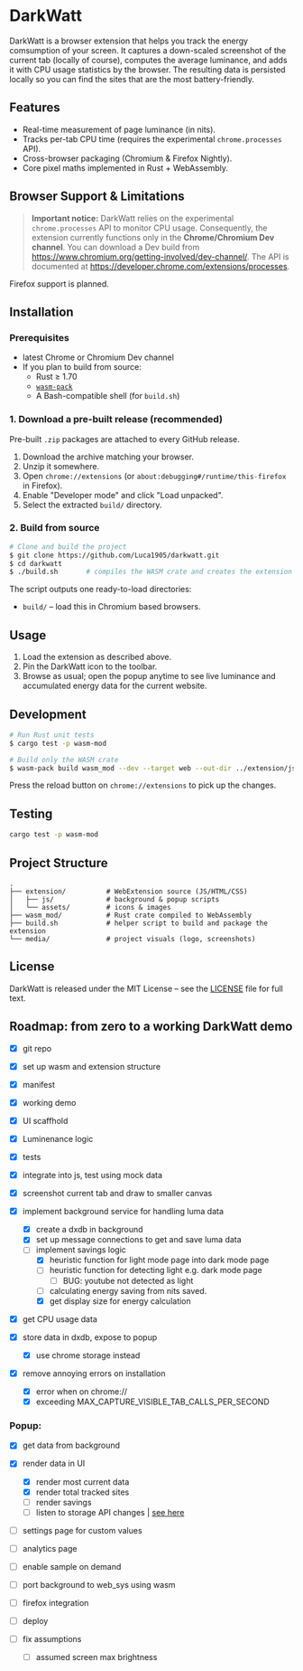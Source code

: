 # DarkWatt

DarkWatt is a browser extension that helps you track the energy comsumption of your screen. It captures a down-scaled screenshot of the current tab (locally of course), computes the average luminance, and adds it with CPU usage statistics by the browser. The resulting data is persisted locally so you can find the sites that are the most battery-friendly.

## Features

* Real-time measurement of page luminance (in nits).
* Tracks per-tab CPU time (requires the experimental `chrome.processes` API).
* Cross-browser packaging (Chromium & Firefox Nightly).
* Core pixel maths implemented in Rust + WebAssembly.

## Browser Support & Limitations

> **Important notice:** DarkWatt relies on the experimental `chrome.processes` API to monitor CPU usage. Consequently, the extension currently functions only in the **Chrome/Chromium Dev channel**. You can download a Dev build from <https://www.chromium.org/getting-involved/dev-channel/>. The API is documented at <https://developer.chrome.com/extensions/processes>.

Firefox support is planned.

## Installation

### Prerequisites

* latest Chrome or Chromium Dev channel
* If you plan to build from source:
  * Rust ≥ 1.70
  * [`wasm-pack`](https://rustwasm.github.io/wasm-pack/)
  * A Bash-compatible shell (for `build.sh`)

### 1. Download a pre-built release (recommended)

Pre-built `.zip` packages are attached to every GitHub release.

1. Download the archive matching your browser.
2. Unzip it somewhere.
3. Open `chrome://extensions` (or `about:debugging#/runtime/this-firefox` in Firefox).
4. Enable "Developer mode" and click "Load unpacked".
5. Select the extracted `build/` directory.

### 2. Build from source

```bash
# Clone and build the project
$ git clone https://github.com/Luca1905/darkwatt.git
$ cd darkwatt
$ ./build.sh       # compiles the WASM crate and creates the extension bundles
```

The script outputs one ready-to-load directories:

* `build/` – load this in Chromium based browsers.

## Usage

1. Load the extension as described above.
2. Pin the DarkWatt icon to the toolbar.
3. Browse as usual; open the popup anytime to see live luminance and accumulated energy data for the current website.

## Development

```bash
# Run Rust unit tests
$ cargo test -p wasm-mod

# Build only the WASM crate
$ wasm-pack build wasm_mod --dev --target web --out-dir ../extension/js/wasm --out-name wasm_mod
```

Press the reload button on `chrome://extensions` to pick up the changes.

## Testing
```bash
cargo test -p wasm-mod
```

## Project Structure

```
.
├── extension/          # WebExtension source (JS/HTML/CSS)
│   ├── js/             # background & popup scripts
│   └── assets/         # icons & images
├── wasm_mod/           # Rust crate compiled to WebAssembly
├── build.sh            # helper script to build and package the extension
└── media/              # project visuals (logo, screenshots)
```

## License

DarkWatt is released under the MIT License – see the [LICENSE](LICENSE) file for full text.

## Roadmap: from zero to a working DarkWatt demo

- [x] git repo
- [x] set up wasm and extension structure
- [x] manifest
- [x] working demo
  
- [x] UI scaffhold
- [x] Luminenance logic
- [x] tests
- [x] integrate into js, test using mock data

- [x] screenshot current tab and draw to smaller canvas
- [x] implement background service for handling luma data
  - [x] create a dxdb in background
  - [x] set up message connections to get and save luma data
  - [ ] implement savings logic
    - [x] heuristic function for light mode page into dark mode page
    - [ ] heuristic function for detecting light e.g. dark mode page
      - [ ] BUG: youtube not detected as light
    - [ ] calculating energy saving from nits saved.
    - [x] get display size for energy calculation
- [x] get CPU usage data
- [x] store data in dxdb, expose to popup
  - [x] use chrome storage instead

- [x] remove annoying errors on installation
  - [x] error when on chrome://
  - [x] exceeding MAX_CAPTURE_VISIBLE_TAB_CALLS_PER_SECOND

### Popup:
- [x] get data from background
- [x] render data in UI
  - [x] render most current data
  - [x] render total tracked sites
  - [ ] render savings
  - [ ] listen to storage API changes | [see here](https://developer.chrome.com/docs/extensions/reference/api/storage#use-cases)
- [ ] settings page for custom values
- [ ] analytics page
- [ ] enable sample on demand

- [ ] port background to web_sys using wasm
- [ ] firefox integration
- [ ] deploy


- [ ] fix assumptions
  - [ ] assumed screen max brightness

